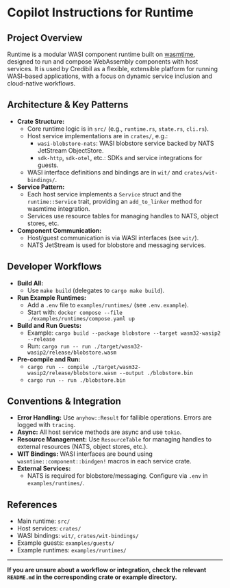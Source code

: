# Copilot Instructions for Runtime

## Project Overview
Runtime is a modular WASI component runtime built on [wasmtime](https://github.com/bytecodealliance/wasmtime), designed to run and compose WebAssembly components with host services. It is used by Credibil as a flexible, extensible platform for running WASI-based applications, with a focus on dynamic service inclusion and cloud-native workflows.

## Architecture & Key Patterns
- **Crate Structure:**
  - Core runtime logic is in `src/` (e.g., `runtime.rs`, `state.rs`, `cli.rs`).
  - Host service implementations are in `crates/`, e.g.:
    - `wasi-blobstore-nats`: WASI blobstore service backed by NATS JetStream ObjectStore.
    - `sdk-http`, `sdk-otel`, etc.: SDKs and service integrations for guests.
  - WASI interface definitions and bindings are in `wit/` and `crates/wit-bindings/`.
- **Service Pattern:**
  - Each host service implements a `Service` struct and the `runtime::Service` trait, providing an `add_to_linker` method for wasmtime integration.
  - Services use resource tables for managing handles to NATS, object stores, etc.
- **Component Communication:**
  - Host/guest communication is via WASI interfaces (see `wit/`).
  - NATS JetStream is used for blobstore and messaging services.

## Developer Workflows
- **Build All:**
  - Use `make build` (delegates to `cargo make build`).
- **Run Example Runtimes:**
  - Add a `.env` file to `examples/runtimes/` (see `.env.example`).
  - Start with: `docker compose --file ./examples/runtimes/compose.yaml up`
- **Build and Run Guests:**
  - Example: `cargo build --package blobstore --target wasm32-wasip2 --release`
  - Run: `cargo run -- run ./target/wasm32-wasip2/release/blobstore.wasm`
- **Pre-compile and Run:**
  - `cargo run -- compile ./target/wasm32-wasip2/release/blobstore.wasm --output ./blobstore.bin`
  - `cargo run -- run ./blobstore.bin`

## Conventions & Integration
- **Error Handling:** Use `anyhow::Result` for fallible operations. Errors are logged with `tracing`.
- **Async:** All host service methods are async and use `tokio`.
- **Resource Management:** Use `ResourceTable` for managing handles to external resources (NATS, object stores, etc.).
- **WIT Bindings:** WASI interfaces are bound using `wasmtime::component::bindgen!` macros in each service crate.
- **External Services:**
  - NATS is required for blobstore/messaging. Configure via `.env` in `examples/runtimes/`.

## References
- Main runtime: `src/`
- Host services: `crates/`
- WASI bindings: `wit/`, `crates/wit-bindings/`
- Example guests: `examples/guests/`
- Example runtimes: `examples/runtimes/`

---

**If you are unsure about a workflow or integration, check the relevant `README.md` in the corresponding crate or example directory.**
